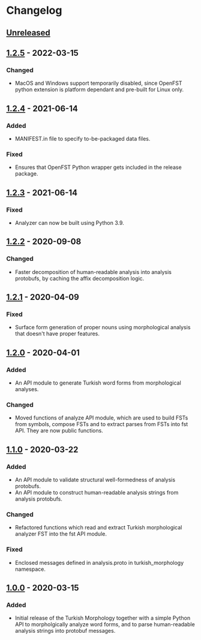 # Changelog

## [Unreleased]

## [1.2.5] - 2022-03-15

### Changed

- MacOS and Windows support temporarily disabled, since OpenFST python extension
  is platform dependant and pre-built for Linux only.

## [1.2.4] - 2021-06-14

### Added

- MANIFEST.in file to specify to-be-packaged data files.

### Fixed

- Ensures that OpenFST Python wrapper gets included in the release package.

## [1.2.3] - 2021-06-14

### Fixed

- Analyzer can now be built using Python 3.9.

## [1.2.2] - 2020-09-08

### Changed

- Faster decomposition of human-readable analysis into analysis protobufs, by
  caching the affix decomposition logic.

## [1.2.1] - 2020-04-09

### Fixed

- Surface form generation of proper nouns using morphological analysis that
  doesn't have proper features.

## [1.2.0] - 2020-04-01

### Added

- An API module to generate Turkish word forms from morphological analyses.

### Changed

- Moved functions of analyze API module, which are used to build FSTs from
  symbols, compose FSTs and to extract parses from FSTs into fst API. They
  are now public functions.

## [1.1.0] - 2020-03-22

### Added

- An API module to validate structural well-formedness of analysis protobufs.
- An API module to construct human-readable analysis strings from analysis
  protobufs.

### Changed

- Refactored functions which read and extract Turkish morphological analyzer
  FST into the fst API module.

### Fixed

- Enclosed messages defined in analysis.proto in turkish\_morphology namespace.

## [1.0.0] - 2020-03-15

### Added

- Initial release of the Turkish Morphology together with a simple Python API
  to morpholgically analyze word forms, and to parse human-readable analysis
  strings into protobuf messages.

[unreleased]: https://github.com/google-research/turkish-morphology/compare/v1.2.5...HEAD
[1.2.5]: https://github.com/google-research/turkish-morphology/compare/v1.2.4...v1.2.5
[1.2.4]: https://github.com/google-research/turkish-morphology/compare/v1.2.3...v1.2.4
[1.2.3]: https://github.com/google-research/turkish-morphology/compare/v1.2.2...v1.2.3
[1.2.2]: https://github.com/google-research/turkish-morphology/compare/v1.2.1...v1.2.2
[1.2.1]: https://github.com/google-research/turkish-morphology/compare/v1.2.0...v1.2.1
[1.2.0]: https://github.com/google-research/turkish-morphology/compare/v1.1.0...v1.2.0
[1.1.0]: https://github.com/google-research/turkish-morphology/compare/v1.0.0...v1.1.0
[1.0.0]: https://github.com/google-research/turkish-morphology/releases/tag/v1.0.0
